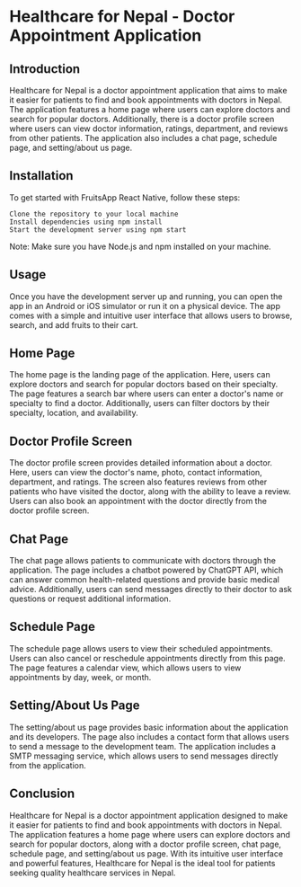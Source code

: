 

<h1>Healthcare for Nepal - Doctor Appointment Application</h1>


<h2>Introduction</h2>

Healthcare for Nepal is a doctor appointment application that aims to make it easier for patients to find and book appointments with doctors in Nepal. The application features a home page where users can explore doctors and search for popular doctors. Additionally, there is a doctor profile screen where users can view doctor information, ratings, department, and reviews from other patients. The application also includes a chat page, schedule page, and setting/about us page.

<h2>Installation</h2>

To get started with FruitsApp React Native, follow these steps:

    Clone the repository to your local machine
    Install dependencies using npm install
    Start the development server using npm start

Note: Make sure you have Node.js and npm installed on your machine.

<h2>Usage</h2>

Once you have the development server up and running, you can open the app in an Android or iOS simulator or run it on a physical device. The app comes with a simple and intuitive user interface that allows users to browse, search, and add fruits to their cart.



<h2>Home Page</h2>

The home page is the landing page of the application. Here, users can explore doctors and search for popular doctors based on their specialty. The page features a search bar where users can enter a doctor's name or specialty to find a doctor. Additionally, users can filter doctors by their specialty, location, and availability.

<h2>Doctor Profile Screen</h2>

The doctor profile screen provides detailed information about a doctor. Here, users can view the doctor's name, photo, contact information, department, and ratings. The screen also features reviews from other patients who have visited the doctor, along with the ability to leave a review. Users can also book an appointment with the doctor directly from the doctor profile screen.

<h2>Chat Page</h2>

The chat page allows patients to communicate with doctors through the application. The page includes a chatbot powered by ChatGPT API, which can answer common health-related questions and provide basic medical advice. Additionally, users can send messages directly to their doctor to ask questions or request additional information.

<h2>Schedule Page</h2>

The schedule page allows users to view their scheduled appointments. Users can also cancel or reschedule appointments directly from this page. The page features a calendar view, which allows users to view appointments by day, week, or month.

<h2>Setting/About Us Page</h2>

The setting/about us page provides basic information about the application and its developers. The page also includes a contact form that allows users to send a message to the development team. The application includes a SMTP messaging service, which allows users to send messages directly from the application.

<h2>Conclusion</h2>

Healthcare for Nepal is a doctor appointment application designed to make it easier for patients to find and book appointments with doctors in Nepal. The application features a home page where users can explore doctors and search for popular doctors, along with a doctor profile screen, chat page, schedule page, and setting/about us page. With its intuitive user interface and powerful features, Healthcare for Nepal is the ideal tool for patients seeking quality healthcare services in Nepal.
